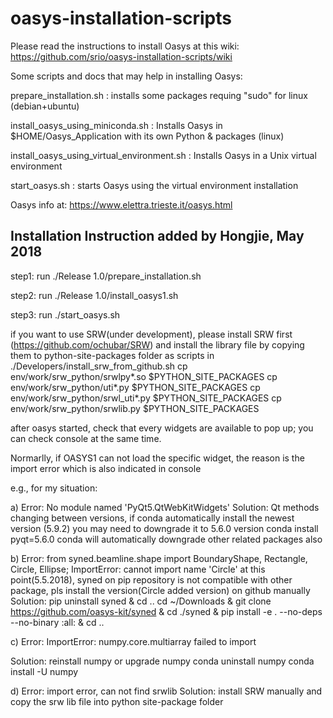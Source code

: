 # oasys-installation-scripts

Please read the instructions to install Oasys at this wiki: 
https://github.com/srio/oasys-installation-scripts/wiki

Some scripts and docs that may help in installing Oasys:

prepare_installation.sh : installs some packages requing "sudo" for linux (debian+ubuntu) 

install_oasys_using_miniconda.sh : Installs Oasys in $HOME/Oasys_Application with its own Python & packages (linux)

install_oasys_using_virtual_environment.sh : Installs Oasys in a Unix virtual environment

start_oasys.sh      : starts Oasys using the virtual environment installation

Oasys info at: https://www.elettra.trieste.it/oasys.html

## Installation Instruction added by Hongjie, May 2018

step1:
run ./Release 1.0/prepare_installation.sh

step2:
run ./Release 1.0/install_oasys1.sh

step3:
run ./start_oasys.sh

if you want to use SRW(under development), please install SRW first (https://github.com/ochubar/SRW) and install the library file by copying them to python-site-packages folder as scripts in ./Developers/install_srw_from_github.sh
      cp env/work/srw_python/srwlpy*.so $PYTHON_SITE_PACKAGES
      cp env/work/srw_python/uti*.py $PYTHON_SITE_PACKAGES
      cp env/work/srw_python/srwl_uti*.py $PYTHON_SITE_PACKAGES
      cp env/work/srw_python/srwlib.py $PYTHON_SITE_PACKAGES
      
after oasys started, check that every widgets are available to pop up; you can check console at the same time.

Normarlly, if OASYS1 can not load the specific widget, the reason is the import error which is also indicated in console

e.g., for my situation:

a)
Error: No module named 'PyQt5.QtWebKitWidgets'
Solution: Qt methods changing between versions, if conda automatically install the newest version (5.9.2) you may need to downgrade it to 5.6.0 version
conda install pyqt=5.6.0
conda will automatically downgrade other related packages also

b)
Error: from syned.beamline.shape import BoundaryShape, Rectangle, Circle, Ellipse; ImportError: cannot import name 'Circle'
at this point(5.5.2018), syned on pip repository is not compatible with other package, pls install the version(Circle added version) on github manually
Solution: pip uninstall syned  & cd ..
cd ~/Downloads & git clone https://github.com/oasys-kit/syned & cd ./syned & pip install -e . --no-deps --no-binary :all: & cd ..

c)
Error: ImportError: numpy.core.multiarray failed to import

Solution: reinstall numpy or upgrade numpy
conda uninstall numpy
conda install -U numpy

d)
Error: import error, can not find srwlib
Solution: install SRW manually and copy the srw lib file into python site-package folder

